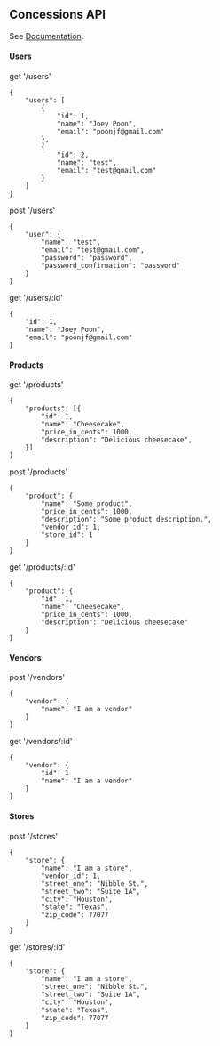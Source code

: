 ## Concessions API
See [Documentation](https://github.com/joeypoon/nibbleme_api/wiki).

#### Users
get '/users'

    {
        "users": [
            {
                "id": 1,
                "name": "Joey Poon",
                "email": "poonjf@gmail.com"
            },
            {
                "id": 2,
                "name": "test",
                "email": "test@gmail.com"
            }
        ]
    }

post '/users'

    {
        "user": {
            "name": "test",
            "email": "test@gmail.com",
            "password": "password",
            "password_confirmation": "password"
        }
    }

get '/users/:id'

    {
        "id": 1,
        "name": "Joey Poon",
        "email": "poonjf@gmail.com"
    }

#### Products
get '/products'

    {
        "products": [{
            "id": 1,
            "name": "Cheesecake",
            "price_in_cents": 1000,
            "description": "Delicious cheesecake",
        }]
    }

post '/products'

    {
        "product": {
            "name": "Some product",
            "price_in_cents": 1000,
            "description": "Some product description.",
            "vendor_id": 1,
            "store_id": 1
        }
    }

get '/products/:id'

    {
        "product": {
            "id": 1,
            "name": "Cheesecake",
            "price_in_cents": 1000,
            "description": "Delicious cheesecake"
        }
    }

#### Vendors
post '/vendors'

    {
        "vendor": {
            "name": "I am a vendor"
        }
    }

get '/vendors/:id'

    {
        "vendor": {
            "id": 1
            "name": "I am a vendor"
        }
    }

#### Stores
post '/stores'

    {
        "store": {
            "name": "I am a store",
            "vendor_id": 1,
            "street_one": "Nibble St.",
            "street_two": "Suite 1A",
            "city": "Houston",
            "state": "Texas",
            "zip_code": 77077
        }
    }

get '/stores/:id'

    {
        "store": {
            "name": "I am a store",
            "street_one": "Nibble St.",
            "street_two": "Suite 1A",
            "city": "Houston",
            "state": "Texas",
            "zip_code": 77077
        }
    }